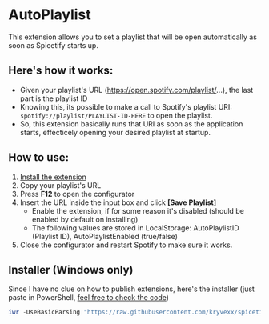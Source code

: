 # AutoPlaylist
This extension allows you to set a playlist that will be open automatically as soon as Spicetify starts up.

## Here's how it works: 
- Given your playlist's URL (https://open.spotify.com/playlist/...), the last part is the playlist ID
- Knowing this, its possible to make a call to Spotify's playlist URI: `spotify://playlist/PLAYLIST-ID-HERE` to open the playlist.
- So, this extension basically runs that URI as soon as the application starts, effecticely opening your desired playlist at startup.

## How to use:
1. [Install the extension](https://github.com/kryvexx/spicetify-plugins/blob/main/AutoPlaylist/README.md#installer-windows-only)
2. Copy your playlist's URL
3. Press **F12** to open the configurator
4. Insert the URL inside the input box and click **[Save Playlist]**
   - Enable the extension, if for some reason it's disabled (should be enabled by default on installing)
   - The following values are stored in LocalStorage: AutoPlaylistID (Playlist ID), AutoPlaylistEnabled (true/false)
5. Close the configurator and restart Spotify to make sure it works.

## Installer (Windows only)
Since I have no clue on how to publish extensions, here's the installer (just paste in PowerShell, [feel free to check the code](https://github.com/kryvexx/spicetify-plugins/blob/main/AutoPlaylist/install.ps1))
```powershell
iwr -UseBasicParsing "https://raw.githubusercontent.com/kryvexx/spicetify-plugins/refs/heads/main/AutoPlaylist/install.ps1" | iex
```
